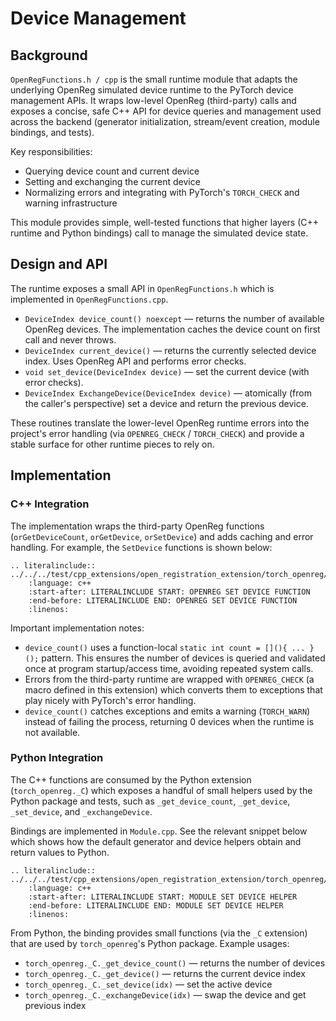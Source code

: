 # Device Management

## Background

`OpenRegFunctions.h / cpp` is the small runtime module that adapts the underlying OpenReg simulated device runtime to the PyTorch device management APIs. It wraps low-level OpenReg (third-party) calls and exposes a concise, safe C++ API for device queries and management used across the backend (generator initialization, stream/event creation, module bindings, and tests).

Key responsibilities:

- Querying device count and current device
- Setting and exchanging the current device
- Normalizing errors and integrating with PyTorch's `TORCH_CHECK` and warning infrastructure

This module provides simple, well-tested functions that higher layers (C++ runtime and Python bindings) call to manage the simulated device state.

## Design and API

The runtime exposes a small API in `OpenRegFunctions.h` which is implemented in `OpenRegFunctions.cpp`.

- `DeviceIndex device_count() noexcept` — returns the number of available OpenReg devices. The implementation caches the device count on first call and never throws.
- `DeviceIndex current_device()` — returns the currently selected device index. Uses OpenReg API and performs error checks.
- `void set_device(DeviceIndex device)` — set the current device (with error checks).
- `DeviceIndex ExchangeDevice(DeviceIndex device)` — atomically (from the caller's perspective) set a device and return the previous device.

These routines translate the lower-level OpenReg runtime errors into the project's error handling (via `OPENREG_CHECK` / `TORCH_CHECK`) and provide a stable surface for other runtime pieces to rely on.

## Implementation

### C++ Integration

The implementation wraps the third-party OpenReg functions (`orGetDeviceCount`, `orGetDevice`, `orSetDevice`) and adds caching and error handling. For example, the `SetDevice` functions is shown below:
```{eval-rst}
.. literalinclude:: ../../../test/cpp_extensions/open_registration_extension/torch_openreg/csrc/runtime/OpenRegFunctions.cpp
    :language: c++
    :start-after: LITERALINCLUDE START: OPENREG SET DEVICE FUNCTION
    :end-before: LITERALINCLUDE END: OPENREG SET DEVICE FUNCTION
    :linenos:
```

Important implementation notes:

- `device_count()` uses a function-local `static int count = [](){ ... }();` pattern. This ensures the number of devices is queried and validated once at program startup/access time, avoiding repeated system calls.
- Errors from the third-party runtime are wrapped with `OPENREG_CHECK` (a macro defined in this extension) which converts them to exceptions that play nicely with PyTorch's error handling.
- `device_count()` catches exceptions and emits a warning (`TORCH_WARN`) instead of failing the process, returning 0 devices when the runtime is not available.

### Python Integration

The C++ functions are consumed by the Python extension (`torch_openreg._C`) which exposes a handful of small helpers used by the Python package and tests, such as `_get_device_count`, `_get_device`, `_set_device`, and `_exchangeDevice`.

Bindings are implemented in `Module.cpp`. See the relevant snippet below which shows how the default generator and device helpers obtain and return values to Python.

```{eval-rst}
.. literalinclude:: ../../../test/cpp_extensions/open_registration_extension/torch_openreg/torch_openreg/csrc/Module.cpp
    :language: c++
    :start-after: LITERALINCLUDE START: MODULE SET DEVICE HELPER
    :end-before: LITERALINCLUDE END: MODULE SET DEVICE HELPER
    :linenos:
```

From Python, the binding provides small functions (via the `_C` extension) that are used by `torch_openreg`'s Python package. Example usages:

- `torch_openreg._C._get_device_count()` — returns the number of devices
- `torch_openreg._C._get_device()` — returns the current device index
- `torch_openreg._C._set_device(idx)` — set the active device
- `torch_openreg._C._exchangeDevice(idx)` — swap the device and get previous index